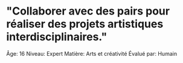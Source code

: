 # "Collaborer avec des pairs pour réaliser des projets artistiques interdisciplinaires."

Âge: 16
Niveau: Expert
Matière: Arts et créativité
Évalué par: Humain